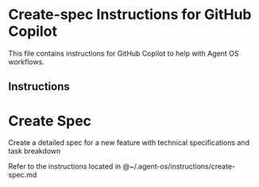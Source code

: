 # Create-spec Instructions for GitHub Copilot

This file contains instructions for GitHub Copilot to help with Agent OS workflows.

## Instructions

# Create Spec

Create a detailed spec for a new feature with technical specifications and task breakdown

Refer to the instructions located in @~/.agent-os/instructions/create-spec.md

